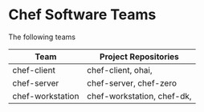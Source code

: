 # Chef Software Teams

The following teams 

| Team             | Project Repositories
|------------------|----------------------
| chef-client      | chef-client, ohai,         
| chef-server      | chef-server, chef-zero                     
| chef-workstation | chef-workstation, chef-dk,                      